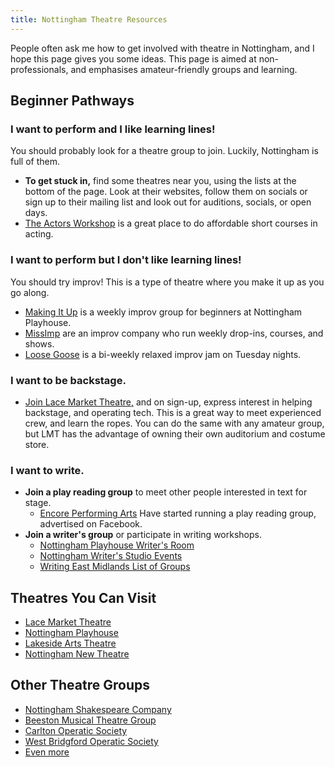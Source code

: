 ```yaml
---
title: Nottingham Theatre Resources 
---
```

People often ask me how to get involved with theatre in Nottingham, and I hope this page gives you some ideas. This page is aimed at non-professionals, and emphasises amateur-friendly groups and learning.

## Beginner Pathways
### I want to perform and I like learning lines!
You should probably look for a theatre group to join. Luckily, Nottingham is full of them.
  - **To get stuck in,** find some theatres near you, using the lists at the bottom of the page. Look at their websites, follow them on socials or sign up to their mailing list and look out for auditions, socials, or open days.
  - [The Actors Workshop](https://www.theactorsworkshopnottingham.com/) is a great place to do affordable short courses in acting. 

### I want to perform but I don't like learning lines!
You should try improv! This is a type of theatre where you make it up as you go along.
  - [Making It Up](https://nottinghamplayhouse.co.uk/project/making-it-up/) is a weekly improv group for beginners at Nottingham Playhouse.
  - [MissImp](https://www.missimp.co.uk/) are an improv company who run weekly drop-ins, courses, and shows.
  - [Loose Goose](https://loose-goose-improv.mailchimpsites.com/) is a bi-weekly relaxed improv jam on Tuesday nights.
  
### I want to be backstage.
  - [Join Lace Market Theatre,](https://lacemarkettheatre.co.uk/) and on sign-up, express interest in helping backstage, and operating tech. This is a great way to meet experienced crew, and learn the ropes. You can do the same with any amateur group, but LMT has the advantage of owning their own auditorium and costume store.
  
### I want to write.
  - **Join a play reading group** to meet other people interested in text for stage.
    - [Encore Performing Arts](https://www.facebook.com/encorenottingham) Have started running a play reading group, advertised on Facebook.
  - **Join a writer's group** or participate in writing workshops.
    - [Nottingham Playhouse Writer's Room](https://nottinghamplayhouse.co.uk/for-artists/amplify/writers-group/)
    - [Nottingham Writer's Studio Events](https://www.eventbrite.co.uk/cc/workshops-2613409)
    - [Writing East Midlands List of Groups](https://writingeastmidlands.co.uk/for-writers/writing-groups/writing-groups-nottinghamshire/)

## Theatres You Can Visit
- [Lace Market Theatre](https://lacemarkettheatre.co.uk/LaceMarketTheatre.dll/WhatsOn)
- [Nottingham Playhouse](https://nottinghamplayhouse.co.uk/)
- [Lakeside Arts Theatre](https://www.lakesidearts.org.uk/)
- [Nottingham New Theatre](https://newtheatre.org.uk/)

## Other Theatre Groups
- [Nottingham Shakespeare Company](https://nottinghamshakespeare.co.uk/)
- [Beeston Musical Theatre Group](https://bmtg.org.uk/)
- [Carlton Operatic Society](https://www.carltonoperatic.com/)
- [West Bridgford Operatic Society](https://www.westbridgfordoperaticsociety.co.uk/)
- [Even more](https://leftlion.co.uk/features/2012/07/small-theatre-groups-of-nottingham/)